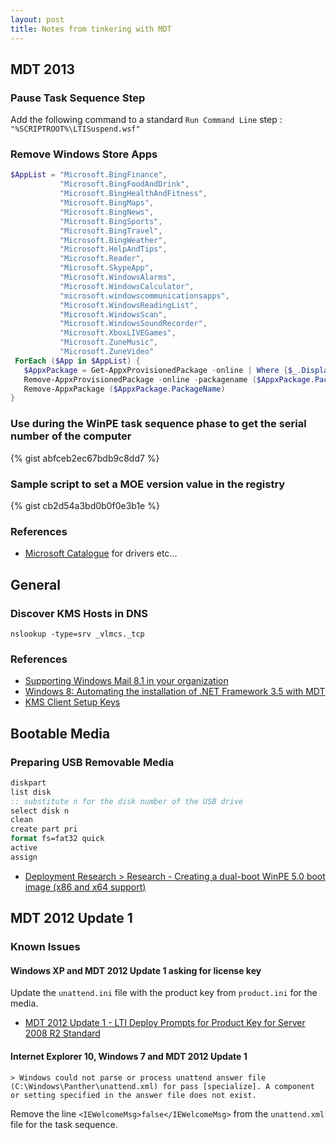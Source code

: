 ```yaml
---
layout: post
title: Notes from tinkering with MDT
---
```


## MDT 2013
### Pause Task Sequence Step
Add the following command to a standard `Run Command Line` step : `"%SCRIPTROOT%\LTISuspend.wsf"`

### Remove Windows Store Apps

~~~~ ps1
$AppList = "Microsoft.BingFinance",
           "Microsoft.BingFoodAndDrink",
           "Microsoft.BingHealthAndFitness",
           "Microsoft.BingMaps",
           "Microsoft.BingNews",
           "Microsoft.BingSports",
           "Microsoft.BingTravel",
           "Microsoft.BingWeather",
           "Microsoft.HelpAndTips",
           "Microsoft.Reader",
           "Microsoft.SkypeApp",
           "Microsoft.WindowsAlarms",
           "Microsoft.WindowsCalculator",
           "microsoft.windowscommunicationsapps",
           "Microsoft.WindowsReadingList",
           "Microsoft.WindowsScan",
           "Microsoft.WindowsSoundRecorder",
           "Microsoft.XboxLIVEGames",
           "Microsoft.ZuneMusic",
           "Microsoft.ZuneVideo"
 ForEach ($App in $AppList) {
   $AppxPackage = Get-AppxProvisionedPackage -online | Where {$_.DisplayName -eq $App}
   Remove-AppxProvisionedPackage -online -packagename ($AppxPackage.PackageName)
   Remove-AppxPackage ($AppxPackage.PackageName)
}
~~~~

### Use during the WinPE task sequence phase to get the serial number of the computer

{% gist abfceb2ec67bdb9c8dd7 %}

### Sample script to set a MOE version value in the registry

{% gist cb2d54a3bd0b0f0e3b1e %}

### References
* [Microsoft Catalogue](http://catalog.update.microsoft.com/v7/site/Thanks.aspx?id=140) for drivers etc...

## General
### Discover KMS Hosts in DNS
`nslookup -type=srv _vlmcs._tcp`

### References
* [Supporting Windows Mail 8.1 in your organization](http://blogs.technet.com/b/exchange/archive/2013/10/18/supporting-windows-mail-8-1-in-your-organization.aspx)
* [Windows 8: Automating the installation of .NET Framework 3.5 with MDT](http://blogs.technet.com/b/deploymentguys/archive/2012/11/13/windows-8-automating-the-installation-of-net-framework-3-5-with-mdt.aspx)
* [KMS Client Setup Keys](http://technet.microsoft.com/en-us/library/ff793421.aspx)

## Bootable Media
### Preparing USB Removable Media
~~~~ bat
diskpart
list disk
:: substitute n for the disk number of the USB drive
select disk n
clean
create part pri
format fs=fat32 quick
active
assign
~~~~

* [Deployment Research > Research - Creating a dual-boot WinPE 5.0 boot image (x86 and x64 support)](http://www.deploymentresearch.com/Research/tabid/62/EntryId/111/Creating-a-dual-boot-WinPE-5-0-boot-image-x86-and-x64-support.aspx)

## MDT 2012 Update 1
### Known Issues
#### Windows XP and MDT 2012 Update 1 asking for license key
Update the `unattend.ini` file with the product key from `product.ini` for the media.

* [MDT 2012 Update 1 - LTI Deploy Prompts for Product Key for Server 2008 R2 Standard](http://social.technet.microsoft.com/Forums/en-US/08d49431-f5ed-46e4-88f2-084dde8e4700/mdt-2012-update-1-lti-deploy-prompts-for-product-key-for-server-2008-r2-standard?forum=mdt)

#### Internet Explorer 10, Windows 7 and MDT 2012 Update 1

	> Windows could not parse or process unattend answer file (C:\Windows\Panther\unattend.xml) for pass [specialize]. A component or setting specified in the answer file does not exist.

Remove the line `<IEWelcomeMsg>false</IEWelcomeMsg>` from the `unattend.xml` file for the task sequence.
